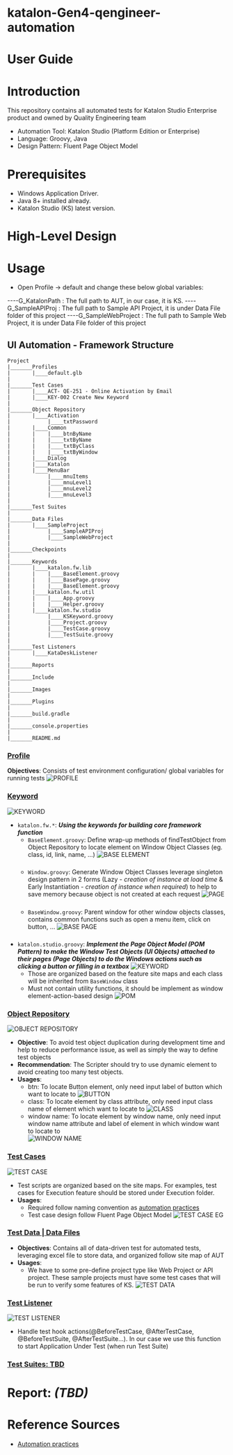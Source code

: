 # katalon-Gen4-qengineer-automation

# User Guide

# Introduction

This repository contains all automated tests for Katalon Studio Enterprise product and owned by Quality Engineering team

- Automation Tool: Katalon Studio (Platform Edition or Enterprise)
- Language: Groovy, Java
- Design Pattern: Fluent Page Object Model


# **Prerequisites**

- Windows Application Driver.
- Java 8+ installed already.
- Katalon Studio (KS) latest version.  


# **High-Level Design**

# **Usage**
- Open Profile -> default and change these below global variables:

----G_KatalonPath 		: The full path to AUT, in our case, it is KS.
----G_SampleAPIProj 	: The full path to Sample API Project, it is under Data File folder of this project
----G_SampleWebProject	: The full path to Sample Web Project, it is under Data File folder of this project

## **UI Automation - Framework Structure**
	Project
	|_______Profiles
	|		|____default.glb
	|
	|_______Test Cases
	|		|____ACT- QE-251 - Online Activation by Email
	|		|____KEY-002 Create New Keyword
	|
	|_______Object Repository
	|		|____Activation
	|			 |____txtPassword
	|		|____Common
	|		|	 |____btnByName
	|		|	 |____txtByName
	|		|	 |____txtByClass
	|		|	 |____txtByWindow
	|		|____Dialog
	|		|____Katalon
	|		|____MenuBar
	|			 |____mnuItems
	|			 |____mnuLevel1
	|			 |____mnuLevel2
	|			 |____mnuLevel3
	|		
	|_______Test Suites
	|
	|_______Data Files
	|		|____SampleProject
	|			 |____SampleAPIProj
	|			 |____SampleWebProject
	|
	|_______Checkpoints
	|
	|_______Keywords
	|		|____katalon.fw.lib
	|		|	 |____BaseElement.groovy
	|		|	 |____BasePage.groovy
	|		|	 |____BaseElement.groovy
	|		|____katalon.fw.util
	|		|	 |____App.groovy
	|		|	 |____Helper.groovy
	|		|____katalon.fw.studio
	|			 |____KSKeyword.groovy
	|			 |____Project.groovy
	|			 |____TestCase.groovy
	|			 |____TestSuite.groovy
	|
	|_______Test Listeners
	|		|____KataDeskListener
	|
	|_______Reports
	|
	|_______Include
	|
	|_______Images
	|
	|_______Plugins
	|
	|_______build.gradle
	|
	|_______console.properties
	|
	|_______README.md

### <ins> **Profile** </ins>
**Objectives**: Consists of test environment configuration/ global variables for running tests
![PROFILE](Images/Readme/profile.png)

### <ins> **Keyword** </ins>
![KEYWORD](Images/Readme/keyword_fw.png)
- `katalon.fw.*`: ***Using the keywords for building core framework function***
  - `BaseElement.groovy`: Define wrap-up methods of findTestObject from Object Repository to locate element on Window Object Classes (eg. class, id, link, name, ...)
    ![BASE ELEMENT](Images/Readme/base_ele.png)
  #####
  - `Window.groovy`: Generate Window Object Classes leverage singleton design pattern in 2 forms (Lazy - *creation of instance at load time* & Early Instantiation - *creation of instance when required*) to help to save memory because object is not created at each request
    ![PAGE](Images/Readme/page.png)
  #####
  - `BaseWindow.groovy`: Parent window for other window objects classes, contains common functions such as open a menu item, click on button, ...
    ![BASE PAGE](Images/Readme/base_page.png)
  #####
- `katalon.studio.groovy`: ***Implement the Page Object Model (POM Pattern) to make the Window Test Objects (UI Objects) attached to their pages (Page Objects) to do the Windows actions such as clicking a button or filling in a textbox***
![KEYWORD](Images/Readme/keyword_page.png)
  - Those are organized based on the feature site maps and each class will be inherited from `BaseWindow` class
  - Must not contain utility functions, it should be implement as window element-action-based design
  ![POM](Images/Readme/page_design.png)

### <ins> **Object Repository** </ins>

![OBJECT REPOSITORY](Images/Readme/object_repository.png)
- **Objective**: To avoid test object duplication during development time and help to reduce performance issue, as well as simply the way to define test objects
- **Recommendation**: The Scripter should try to use dynamic element to avoid creating too many test objects.
- **Usages**:  
  * btn: To locate Button element, only need input label of button which want to locate to
![BUTTON](Images/Readme/btn.png)
  * class: To locate element by class attribute, only need input class name of element which want to locate to
![CLASS](Images/Readme/class.png)
  * window name: To locate element by window name, only need input window name attribute and label of element in which window want to locate to                                                                            
![WINDOW NAME](Images/Readme/windows_name.png)                                       


### <ins> **Test Cases** </ins>
![TEST CASE](Images/Readme/test_case.png)
- Test scripts are organized based on the site maps. For examples, test cases for Execution feature should be stored under Execution folder.
- **Usages**: 
  - Required follow naming convention as [automation practices](https://katalon.atlassian.net/wiki/spaces/ENG/pages/2354249760/WIP+Automation+Practices)
  - Test case design follow Fluent Page Object Model
  ![TEST CASE EG](Images/Readme/test_case_eg.png)

### <ins> **Test Data | Data Files** </ins>
- **Objectives**: Contains all of data-driven test for automated tests, leveraging excel file to store data, and organized follow site map of AUT
- **Usages**:
  - We have to some pre-define project type like Web Project or API project. These sample projects must have some test cases that will be run to verify some features of KS.
  ![TEST DATA](Images/Readme/test_data.png)

### <ins> **Test Listener** </ins>
![TEST LISTENER](Images/Readme/test_listener.png)
- Handle test hook actions(@BeforeTestCase, @AfterTestCase, @BeforeTestSuite, @AfterTestSuite...). In our case we use this function to start Application Under Test (when run Test Suite)
### <ins> **Test Suites: TBD** </ins>

# Report: *(TBD)*
# Reference Sources
- [Automation practices](https://katalon.atlassian.net/wiki/spaces/ENG/pages/2354249760/WIP+Automation+Practices)

